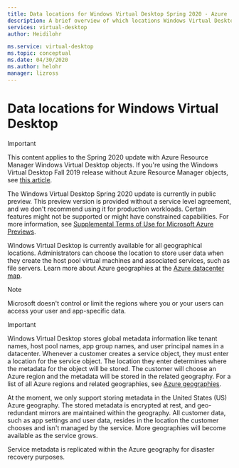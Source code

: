 ```yaml
---
title: Data locations for Windows Virtual Desktop Spring 2020 - Azure
description: A brief overview of which locations Windows Virtual Desktop's data and metadata are stored in.
services: virtual-desktop
author: Heidilohr

ms.service: virtual-desktop
ms.topic: conceptual
ms.date: 04/30/2020
ms.author: helohr
manager: lizross
---
```

# Data locations for Windows Virtual Desktop

>[!IMPORTANT]
>This content applies to the Spring 2020 update with Azure Resource Manager Windows Virtual Desktop objects. If you're using the Windows Virtual Desktop Fall 2019 release without Azure Resource Manager objects, see [this article](./virtual-desktop-fall-2019/data-locations-2019.md).
>
> The Windows Virtual Desktop Spring 2020 update is currently in public preview. This preview version is provided without a service level agreement, and we don't recommend using it for production workloads. Certain features might not be supported or might have constrained capabilities. 
> For more information, see [Supplemental Terms of Use for Microsoft Azure Previews](https://azure.microsoft.com/support/legal/preview-supplemental-terms/).

Windows Virtual Desktop is currently available for all geographical locations. Administrators can choose the location to store user data when they create the host pool virtual machines and associated services, such as file servers. Learn more about Azure geographies at the [Azure datacenter map](https://azuredatacentermap.azurewebsites.net/).

>[!NOTE]
>Microsoft doesn't control or limit the regions where you or your users can access your user and app-specific data.

>[!IMPORTANT]
>Windows Virtual Desktop stores global metadata information like tenant names, host pool names, app group names, and user principal names in a datacenter. Whenever a customer creates a service object, they must enter a location for the service object. The location they enter determines where the metadata for the object will be stored. The customer will choose an Azure region and the metadata will be stored in the related geography. For a list of all Azure regions and related geographies, see [Azure geographies](https://azure.microsoft.com/global-infrastructure/geographies/).

At the moment, we only support storing metadata in the United States (US) Azure geography. The stored metadata is encrypted at rest, and geo-redundant mirrors are maintained within the geography. All customer data, such as app settings and user data, resides in the location the customer chooses and isn't managed by the service. More geographies will become available as the service grows.

Service metadata is replicated within the Azure geography for disaster recovery purposes.
